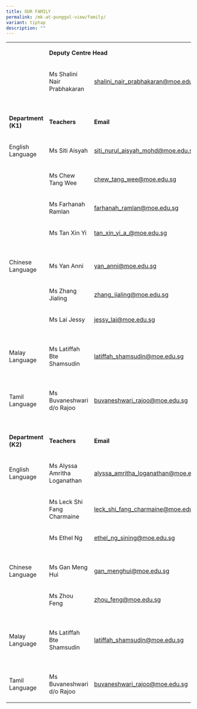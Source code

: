 ```yaml
---
title: OUR FAMILY
permalink: /mk-at-punggol-view/family/
variant: tiptap
description: ""
---
```

<table><tbody><tr><td rowspan="1" colspan="1"><p></p></td><td rowspan="1" colspan="2"><p><strong>Deputy Centre Head</strong></p></td></tr><tr><td rowspan="1" colspan="1"><p></p></td><td rowspan="1" colspan="1"><p>Ms Shalini Nair Prabhakaran</p></td><td rowspan="1" colspan="1"><p><a href="mailto:shalini_nair_prabhakaran@moe.edu.sg" rel="noopener noreferrer nofollow" target="_blank">shalini_nair_prabhakaran@moe.edu.sg</a></p></td></tr><tr><td rowspan="1" colspan="1"><p></p></td><td rowspan="1" colspan="1"><p></p></td><td rowspan="1" colspan="1"><p></p></td></tr><tr><td rowspan="1" colspan="1"><p><strong>Department (K1)</strong></p></td><td rowspan="1" colspan="1"><p><strong>Teachers</strong></p></td><td rowspan="1" colspan="1"><p><strong>Email</strong></p></td></tr><tr><td rowspan="1" colspan="1"><p>English Language</p></td><td rowspan="1" colspan="1"><p>Ms Siti Aisyah</p></td><td rowspan="1" colspan="1"><p><a href="mailto:siti_nurul_aisyah_mohd@moe.edu.sg" rel="noopener noreferrer nofollow" target="_blank">siti_nurul_aisyah_mohd@moe.edu.sg</a></p></td></tr><tr><td rowspan="1" colspan="1"><p></p></td><td rowspan="1" colspan="1"><p>Ms Chew Tang Wee</p></td><td rowspan="1" colspan="1"><p><a href="mailto:chew_tang_wee@moe.edu.sg" rel="noopener noreferrer nofollow" target="_blank">chew_tang_wee@moe.edu.sg</a></p></td></tr><tr><td rowspan="1" colspan="1"><p></p></td><td rowspan="1" colspan="1"><p>Ms Farhanah Ramlan</p></td><td rowspan="1" colspan="1"><p><a href="mailto:farhanah_ramlan@moe.edu.sg" rel="noopener noreferrer nofollow" target="_blank">farhanah_ramlan@moe.edu.sg</a></p></td></tr><tr><td rowspan="1" colspan="1"><p></p></td><td rowspan="1" colspan="1"><p>Ms Tan Xin Yi</p></td><td rowspan="1" colspan="1"><p><a href="mailto:tan_xin_yi_a_@moe.edu.sg" rel="noopener noreferrer nofollow" target="_blank">tan_xin_yi_a_@moe.edu.sg</a></p></td></tr><tr><td rowspan="1" colspan="1"><p></p></td><td rowspan="1" colspan="1"><p></p></td><td rowspan="1" colspan="1"><p></p></td></tr><tr><td rowspan="1" colspan="1"><p>Chinese Language</p></td><td rowspan="1" colspan="1"><p>Ms Yan Anni</p></td><td rowspan="1" colspan="1"><p><a href="mailto:yan_anni@moe.edu.sg" rel="noopener noreferrer nofollow" target="_blank">yan_anni@moe.edu.sg</a></p></td></tr><tr><td rowspan="1" colspan="1"><p></p></td><td rowspan="1" colspan="1"><p>Ms Zhang Jialing</p></td><td rowspan="1" colspan="1"><p><a href="mailto:zhang_jialing@moe.edu.sg" rel="noopener noreferrer nofollow" target="_blank">zhang_jialing@moe.edu.sg</a></p></td></tr><tr><td rowspan="1" colspan="1"><p></p></td><td rowspan="1" colspan="1"><p>Ms Lai Jessy</p></td><td rowspan="1" colspan="1"><p><a href="mailto:jessy_lai@moe.edu.sg" rel="noopener noreferrer nofollow" target="_blank">jessy_lai@moe.edu.sg</a></p></td></tr><tr><td rowspan="1" colspan="1"><p></p></td><td rowspan="1" colspan="1"><p></p></td><td rowspan="1" colspan="1"><p></p></td></tr><tr><td rowspan="1" colspan="1"><p>Malay Language</p></td><td rowspan="1" colspan="1"><p>Ms Latiffah Bte Shamsudin</p></td><td rowspan="1" colspan="1"><p><a href="mailto:latiffah_shamsudin@moe.edu.sg" rel="noopener noreferrer nofollow" target="_blank">latiffah_shamsudin@moe.edu.sg</a></p></td></tr><tr><td rowspan="1" colspan="1"><p></p></td><td rowspan="1" colspan="1"><p></p></td><td rowspan="1" colspan="1"><p></p></td></tr><tr><td rowspan="1" colspan="1"><p>Tamil Language</p></td><td rowspan="1" colspan="1"><p>Ms Buvaneshwari d/o Rajoo</p></td><td rowspan="1" colspan="1"><p><a href="mailto:buvaneshwari_rajoo@moe.edu.sg" rel="noopener noreferrer nofollow" target="_blank">buvaneshwari_rajoo@moe.edu.sg</a></p></td></tr><tr><td rowspan="1" colspan="1"><p></p></td><td rowspan="1" colspan="1"><p></p></td><td rowspan="1" colspan="1"><p></p></td></tr><tr><td rowspan="1" colspan="1"><p><strong>Department (K2)</strong></p></td><td rowspan="1" colspan="1"><p><strong>Teachers</strong></p></td><td rowspan="1" colspan="1"><p><strong>Email</strong></p></td></tr><tr><td rowspan="1" colspan="1"><p>English Language</p></td><td rowspan="1" colspan="1"><p>Ms Alyssa Amritha Loganathan</p></td><td rowspan="1" colspan="1"><p><a href="mailto:alyssa_amritha_loganathan@moe.edu.sg" rel="noopener noreferrer nofollow" target="_blank">alyssa_amritha_loganathan@moe.edu.sg</a></p></td></tr><tr><td rowspan="1" colspan="1"><p></p></td><td rowspan="1" colspan="1"><p>Ms Leck Shi Fang Charmaine</p></td><td rowspan="1" colspan="1"><p><a href="mailto:leck_shi_fang_charmaine@moe.edu.sg" rel="noopener noreferrer nofollow" target="_blank">leck_shi_fang_charmaine@moe.edu.sg</a></p></td></tr><tr><td rowspan="1" colspan="1"><p></p></td><td rowspan="1" colspan="1"><p>Ms Ethel Ng</p></td><td rowspan="1" colspan="1"><p><a href="mailto:ethel_ng_sining@moe.edu.sg" rel="noopener noreferrer nofollow" target="_blank">ethel_ng_sining@moe.edu.sg</a></p></td></tr><tr><td rowspan="1" colspan="1"><p></p></td><td rowspan="1" colspan="1"><p></p></td><td rowspan="1" colspan="1"><p></p></td></tr><tr><td rowspan="1" colspan="1"><p>Chinese Language</p></td><td rowspan="1" colspan="1"><p>Ms Gan Meng Hui</p></td><td rowspan="1" colspan="1"><p><a href="mailto:gan_menghui@moe.edu.sg" rel="noopener noreferrer nofollow" target="_blank">gan_menghui@moe.edu.sg</a></p></td></tr><tr><td rowspan="1" colspan="1"><p></p></td><td rowspan="1" colspan="1"><p>Ms Zhou Feng</p></td><td rowspan="1" colspan="1"><p><a href="mailto:zhou_feng@moe.edu.sg" rel="noopener noreferrer nofollow" target="_blank">zhou_feng@moe.edu.sg</a></p></td></tr><tr><td rowspan="1" colspan="1"><p></p></td><td rowspan="1" colspan="1"><p></p></td><td rowspan="1" colspan="1"><p></p></td></tr><tr><td rowspan="1" colspan="1"><p>Malay Language</p></td><td rowspan="1" colspan="1"><p>Ms Latiffah Bte Shamsudin</p></td><td rowspan="1" colspan="1"><p><a href="mailto:latiffah_shamsudin@moe.edu.sg" rel="noopener noreferrer nofollow" target="_blank">latiffah_shamsudin@moe.edu.sg</a></p></td></tr><tr><td rowspan="1" colspan="1"><p></p></td><td rowspan="1" colspan="1"><p></p></td><td rowspan="1" colspan="1"><p></p></td></tr><tr><td rowspan="1" colspan="1"><p>Tamil Language</p></td><td rowspan="1" colspan="1"><p>Ms Buvaneshwari d/o Rajoo</p></td><td rowspan="1" colspan="1"><p><a href="mailto:buvaneshwari_rajoo@moe.edu.sg" rel="noopener noreferrer nofollow" target="_blank">buvaneshwari_rajoo@moe.edu.sg</a></p></td></tr></tbody></table><p></p>